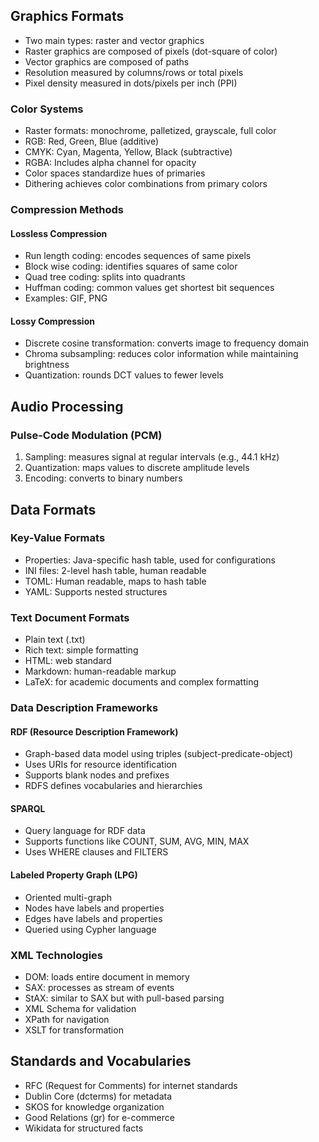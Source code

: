 
## Graphics Formats
- Two main types: raster and vector graphics
- Raster graphics are composed of pixels (dot-square of color)
- Vector graphics are composed of paths
- Resolution measured by columns/rows or total pixels
- Pixel density measured in dots/pixels per inch (PPI)

### Color Systems
- Raster formats: monochrome, palletized, grayscale, full color
- RGB: Red, Green, Blue (additive)
- CMYK: Cyan, Magenta, Yellow, Black (subtractive)
- RGBA: Includes alpha channel for opacity
- Color spaces standardize hues of primaries
- Dithering achieves color combinations from primary colors

### Compression Methods
#### Lossless Compression
- Run length coding: encodes sequences of same pixels
- Block wise coding: identifies squares of same color
- Quad tree coding: splits into quadrants
- Huffman coding: common values get shortest bit sequences
- Examples: GIF, PNG

#### Lossy Compression
- Discrete cosine transformation: converts image to frequency domain
- Chroma subsampling: reduces color information while maintaining brightness
- Quantization: rounds DCT values to fewer levels

## Audio Processing
### Pulse-Code Modulation (PCM)
1. Sampling: measures signal at regular intervals (e.g., 44.1 kHz)
2. Quantization: maps values to discrete amplitude levels
3. Encoding: converts to binary numbers

## Data Formats

### Key-Value Formats
- Properties: Java-specific hash table, used for configurations
- INI files: 2-level hash table, human readable
- TOML: Human readable, maps to hash table
- YAML: Supports nested structures

### Text Document Formats
- Plain text (.txt)
- Rich text: simple formatting
- HTML: web standard
- Markdown: human-readable markup
- LaTeX: for academic documents and complex formatting

### Data Description Frameworks
#### RDF (Resource Description Framework)
- Graph-based data model using triples (subject-predicate-object)
- Uses URIs for resource identification
- Supports blank nodes and prefixes
- RDFS defines vocabularies and hierarchies

#### SPARQL
- Query language for RDF data
- Supports functions like COUNT, SUM, AVG, MIN, MAX
- Uses WHERE clauses and FILTERS

#### Labeled Property Graph (LPG)
- Oriented multi-graph
- Nodes have labels and properties
- Edges have labels and properties
- Queried using Cypher language

### XML Technologies
- DOM: loads entire document in memory
- SAX: processes as stream of events
- StAX: similar to SAX but with pull-based parsing
- XML Schema for validation
- XPath for navigation
- XSLT for transformation

## Standards and Vocabularies
- RFC (Request for Comments) for internet standards
- Dublin Core (dcterms) for metadata
- SKOS for knowledge organization
- Good Relations (gr) for e-commerce
- Wikidata for structured facts
